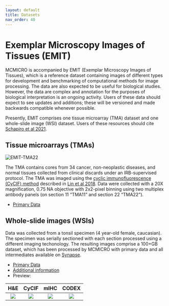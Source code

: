 ```yaml
---
layout: default
title: Datasets
nav_order: 40
---
```


# Exemplar Microscopy Images of Tissues (EMIT)

MCMICRO is accompanied by EMIT (Exemplar Microscopy Images of Tissues), which is a reference dataset containing images of different types for development and benchmarking of computational methods for image processing. The data are also expected to be useful for biological studies. However, the data are complex and annotation for the purposes of biological interpretation is an ongoing activity. Users of these data should expect to see updates and additions; these will be versioned and made backwards compatible whenever possible.

Presently, EMIT comprises one tissue microarray (TMA) dataset and one whole-slide image (WSI) dataset. Users of these resources should cite [Schapiro et al 2021](https://www.biorxiv.org/content/10.1101/2021.03.15.435473v1).


## Tissue microarrays (TMAs)

<img src="{{ site.baseurl }}/images/EMIT_TMA22.png" alt="EMIT-TMA22">

The TMA contains cores from 34 cancer, non-neoplastic diseases, and normal tissues collected from clinical discards under an IRB-supervised protocol. The TMA was imaged using the [cyclic immunofluorescence (CyCIF) method](https://www.cycif.org/) described in [Lin et al 2018](https://elifesciences.org/articles/31657). Data were collected with a 20X magnification, 0.75 NA objective with 2x2-pixel binning using two multiplex antibody panels (on section 11 “TMA11” and section 22 “TMA22").

* [Primary Data](https://www.synapse.org/#!Synapse:syn22345748/wiki/609239)

## Whole-slide images (WSIs)

Data was collected from a tonsil specimen (4 year-old female, caucasian). The specimen was serially sectioned with each section processed using a different imaging techonology. The resulting images comprise a 100+GB dataset, which has been processed by MCMICRO with primary data and all intermediates available on [Synapse](https://www.synapse.org/#!Synapse:syn24849819/wiki/608441).

* [Primary Data](https://www.synapse.org/#!Synapse:syn24849819/wiki/608441)
* [Additional information](https://labsyspharm.github.io/mcmicro-images/)
* Preview:

| H&E | CyCIF |	mIHC | CODEX |
| :-: | :-: | :-: | :-: |
<a href="https://labsyspharm.github.io/mcmicro-images/stories/WD-75684-01.html"><img src="{{ site.baseurl }}/images/EMIT-WSI/thumbnail-WD-75684-01.jpg"></a> | <a href="https://labsyspharm.github.io/mcmicro-images/stories/WD-75684-02.html"><img src="{{ site.baseurl }}/images/EMIT-WSI/thumbnail-WD-75684-02.jpg"></a> | <a href="https://labsyspharm.github.io/mcmicro-images/stories/WD-75684-12.html"><img src="{{ site.baseurl }}/images/EMIT-WSI/thumbnail-WD-75684-12.jpg"></a> | <a href="https://labsyspharm.github.io/mcmicro-images/stories/WD-75684-05.html"><img src="{{ site.baseurl }}/images/EMIT-WSI/thumbnail-WD-75684-05.jpg"></a> |
